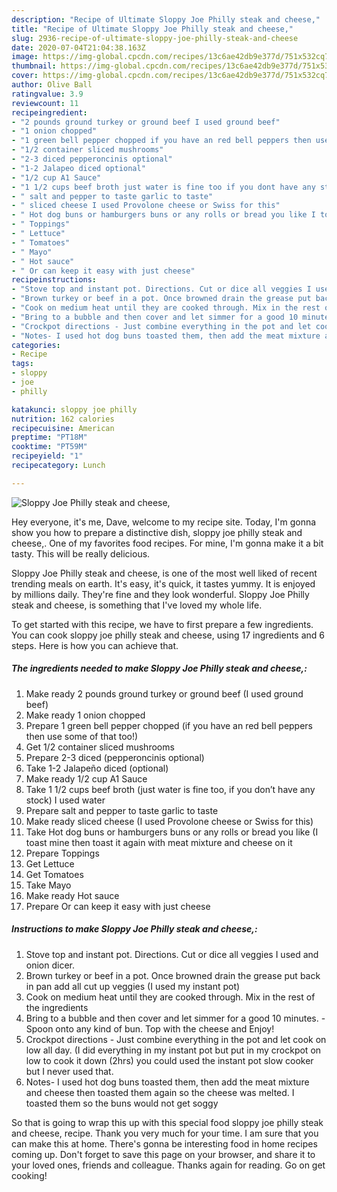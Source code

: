 ```yaml
---
description: "Recipe of Ultimate Sloppy Joe Philly steak and cheese,"
title: "Recipe of Ultimate Sloppy Joe Philly steak and cheese,"
slug: 2936-recipe-of-ultimate-sloppy-joe-philly-steak-and-cheese
date: 2020-07-04T21:04:38.163Z
image: https://img-global.cpcdn.com/recipes/13c6ae42db9e377d/751x532cq70/sloppy-joe-philly-steak-and-cheese-recipe-main-photo.jpg
thumbnail: https://img-global.cpcdn.com/recipes/13c6ae42db9e377d/751x532cq70/sloppy-joe-philly-steak-and-cheese-recipe-main-photo.jpg
cover: https://img-global.cpcdn.com/recipes/13c6ae42db9e377d/751x532cq70/sloppy-joe-philly-steak-and-cheese-recipe-main-photo.jpg
author: Olive Ball
ratingvalue: 3.9
reviewcount: 11
recipeingredient:
- "2 pounds ground turkey or ground beef I used ground beef"
- "1 onion chopped"
- "1 green bell pepper chopped if you have an red bell peppers then use some of that too"
- "1/2 container sliced mushrooms"
- "2-3 diced pepperoncinis optional"
- "1-2 Jalapeo diced optional"
- "1/2 cup A1 Sauce"
- "1 1/2 cups beef broth just water is fine too if you dont have any stock I used water"
- " salt and pepper to taste garlic to taste"
- " sliced cheese I used Provolone cheese or Swiss for this"
- " Hot dog buns or hamburgers buns or any rolls or bread you like I toast mine then toast it again with meat mixture and cheese on it"
- " Toppings"
- " Lettuce"
- " Tomatoes"
- " Mayo"
- " Hot sauce"
- " Or can keep it easy with just cheese"
recipeinstructions:
- "Stove top and instant pot. Directions. Cut or dice all veggies I used and onion dicer."
- "Brown turkey or beef in a pot. Once browned drain the grease put back in pan add all cut up veggies (I used my instant pot)"
- "Cook on medium heat until they are cooked through. Mix in the rest of the ingredients"
- "Bring to a bubble and then cover and let simmer for a good 10 minutes. Spoon onto any kind of bun. Top with the cheese and Enjoy!"
- "Crockpot directions - Just combine everything in the pot and let cook on low all day. (I did everything in my instant pot but put in my crockpot on low to cook it down (2hrs) you could used the instant pot slow cooker but I never used that."
- "Notes- I used hot dog buns toasted them, then add the meat mixture and cheese then toasted them again so the cheese was melted. I toasted them so the buns would not get soggy"
categories:
- Recipe
tags:
- sloppy
- joe
- philly

katakunci: sloppy joe philly 
nutrition: 162 calories
recipecuisine: American
preptime: "PT18M"
cooktime: "PT59M"
recipeyield: "1"
recipecategory: Lunch

---
```



![Sloppy Joe Philly steak and cheese,](https://img-global.cpcdn.com/recipes/13c6ae42db9e377d/751x532cq70/sloppy-joe-philly-steak-and-cheese-recipe-main-photo.jpg)

Hey everyone, it's me, Dave, welcome to my recipe site. Today, I'm gonna show you how to prepare a distinctive dish, sloppy joe philly steak and cheese,. One of my favorites food recipes. For mine, I'm gonna make it a bit tasty. This will be really delicious.

Sloppy Joe Philly steak and cheese, is one of the most well liked of recent trending meals on earth. It's easy, it's quick, it tastes yummy. It is enjoyed by millions daily. They're fine and they look wonderful. Sloppy Joe Philly steak and cheese, is something that I've loved my whole life.




To get started with this recipe, we have to first prepare a few ingredients. You can cook sloppy joe philly steak and cheese, using 17 ingredients and 6 steps. Here is how you can achieve that.

<!--inarticleads1-->

##### The ingredients needed to make Sloppy Joe Philly steak and cheese,:

1. Make ready 2 pounds ground turkey or ground beef (I used ground beef)
1. Make ready 1 onion chopped
1. Prepare 1 green bell pepper chopped (if you have an red bell peppers then use some of that too!)
1. Get 1/2 container sliced mushrooms
1. Prepare 2-3 diced (pepperoncinis optional)
1. Take 1-2 Jalapeño diced (optional)
1. Make ready 1/2 cup A1 Sauce
1. Take 1 1/2 cups beef broth (just water is fine too, if you don’t have any stock) I used water
1. Prepare  salt and pepper to taste garlic to taste
1. Make ready  sliced cheese (I used Provolone cheese or Swiss for this)
1. Take  Hot dog buns or hamburgers buns or any rolls or bread you like (I toast mine then toast it again with meat mixture and cheese on it
1. Prepare  Toppings
1. Get  Lettuce
1. Get  Tomatoes
1. Take  Mayo
1. Make ready  Hot sauce
1. Prepare  Or can keep it easy with just cheese




<!--inarticleads2-->

##### Instructions to make Sloppy Joe Philly steak and cheese,:

1. Stove top and instant pot. Directions. Cut or dice all veggies I used and onion dicer.
1. Brown turkey or beef in a pot. Once browned drain the grease put back in pan add all cut up veggies (I used my instant pot)
1. Cook on medium heat until they are cooked through. Mix in the rest of the ingredients
1. Bring to a bubble and then cover and let simmer for a good 10 minutes. - Spoon onto any kind of bun. Top with the cheese and Enjoy!
1. Crockpot directions - Just combine everything in the pot and let cook on low all day. (I did everything in my instant pot but put in my crockpot on low to cook it down (2hrs) you could used the instant pot slow cooker but I never used that.
1. Notes- I used hot dog buns toasted them, then add the meat mixture and cheese then toasted them again so the cheese was melted. I toasted them so the buns would not get soggy




So that is going to wrap this up with this special food sloppy joe philly steak and cheese, recipe. Thank you very much for your time. I am sure that you can make this at home. There's gonna be interesting food in home recipes coming up. Don't forget to save this page on your browser, and share it to your loved ones, friends and colleague. Thanks again for reading. Go on get cooking!
